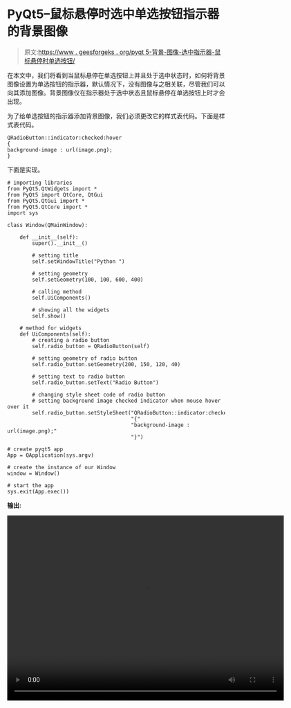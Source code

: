 # PyQt5–鼠标悬停时选中单选按钮指示器的背景图像

> 原文:[https://www . geesforgeks . org/pyqt 5-背景-图像-选中指示器-鼠标悬停时单选按钮/](https://www.geeksforgeeks.org/pyqt5-background-image-to-indicator-of-checked-radio-button-when-mouse-hover/)

在本文中，我们将看到当鼠标悬停在单选按钮上并且处于选中状态时，如何将背景图像设置为单选按钮的指示器，默认情况下，没有图像与之相关联，尽管我们可以向其添加图像。背景图像仅在指示器处于选中状态且鼠标悬停在单选按钮上时才会出现。

为了给单选按钮的指示器添加背景图像，我们必须更改它的样式表代码。下面是样式表代码。

```
QRadioButton::indicator:checked:hover
{
background-image : url(image.png);
}

```

下面是实现。

```
# importing libraries
from PyQt5.QtWidgets import * 
from PyQt5 import QtCore, QtGui
from PyQt5.QtGui import * 
from PyQt5.QtCore import * 
import sys

class Window(QMainWindow):

    def __init__(self):
        super().__init__()

        # setting title
        self.setWindowTitle("Python ")

        # setting geometry
        self.setGeometry(100, 100, 600, 400)

        # calling method
        self.UiComponents()

        # showing all the widgets
        self.show()

    # method for widgets
    def UiComponents(self):
        # creating a radio button
        self.radio_button = QRadioButton(self)

        # setting geometry of radio button
        self.radio_button.setGeometry(200, 150, 120, 40)

        # setting text to radio button
        self.radio_button.setText("Radio Button")

        # changing style sheet code of radio button
        # setting background image checked indicator when mouse hover over it
        self.radio_button.setStyleSheet("QRadioButton::indicator:checked:hover"
                                        "{"
                                        "background-image : url(image.png);"
                                        "}")

# create pyqt5 app
App = QApplication(sys.argv)

# create the instance of our Window
window = Window()

# start the app
sys.exit(App.exec())
```

**输出:**

<video class="wp-video-shortcode" id="video-395739-1" width="640" height="428" preload="metadata" controls=""><source type="video/mp4" src="https://media.geeksforgeeks.org/wp-content/uploads/20200408002237/Python-08-04-2020-00_21_27.mp4?_=1">[https://media.geeksforgeeks.org/wp-content/uploads/20200408002237/Python-08-04-2020-00_21_27.mp4](https://media.geeksforgeeks.org/wp-content/uploads/20200408002237/Python-08-04-2020-00_21_27.mp4)</video>